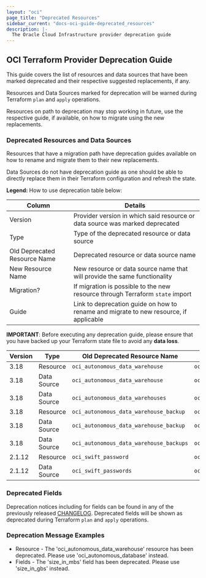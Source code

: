 ```yaml
---
layout: "oci"
page_title: "Deprecated Resources"
sidebar_current: "docs-oci-guide-deprecated_resources"
description: |-
  The Oracle Cloud Infrastructure provider deprecation guide
---
```


## OCI Terraform Provider Deprecation Guide

This guide covers the list of resources and data sources that have been marked deprecated and their respective suggested replacements, if any.

Resources and Data Sources marked for deprecation will be warned during Terraform `plan` and `apply`  operations.

Resources on path to deprecation may stop working in future, use the respective guide, if available, on how to migrate using the new replacements.

### Deprecated Resources and Data Sources

Resources that have a migration path have deprecation guides available on how to rename and migrate them to their new replacements.

Data Sources do not have deprecation guide as one should be able to directly replace them in their Terraform configuration and refresh the state.

**Legend:** How to use deprecation table below:

| Column                       | Details                                                              |
|------------------------------|----------------------------------------------------------------------|
| Version                      | Provider version in which said resource or data source was marked deprecated |
| Type                         | Type of the deprecated resource or data source |
| Old Deprecated Resource Name | Deprecated resource or data source name |
| New Resource Name            | New resource or data source name that will provide the same functionality |
| Migration?                   | If migration is possible to the new resource through Terraform `state` import |
| Guide                        | Link to deprecation guide on how to rename and migrate to new resource, if applicable |


**IMPORTANT**: Before executing any deprecation guide, please ensure that you have backed up your Terraform state file to avoid any **data loss**.

| Version | Type        | Old Deprecated Resource Name            | New Resource Name                   | Migration? | Guide  |
|---------|-------------|-----------------------------------------|-------------------------------------|------------|--------|
| 3.18    | Resource    | `oci_autonomous_data_warehouse`         | `oci_autonomous_database`           | Yes        | N/A    |
| 3.18    | Data Source | `oci_autonomous_data_warehouse`         | `oci_autonomous_database`           | N/A        | N/A    |
| 3.18    | Data Source | `oci_autonomous_data_warehouses`        | `oci_autonomous_databases`          | N/A        | N/A    |
| 3.18    | Resource    | `oci_autonomous_data_warehouse_backup`  | `oci_autonomous_database_backup`    | Yes        | N/A    |
| 3.18    | Data Source | `oci_autonomous_data_warehouse_backup`  | `oci_autonomous_database_backup`    | N/A        | N/A    |
| 3.18    | Data Source | `oci_autonomous_data_warehouse_backups` | `oci_autonomous_database_backups`   | N/A        | N/A    |
| 2.1.12  | Resource    | `oci_swift_password`                    | `oci_identity_auth_token`           | No         | N/A    |
| 2.1.12  | Data Source | `oci_swift_passwords`                   | `oci_identity_auth_tokens`          | N/A        | N/A    |

### Deprecated Fields

Deprecation notices including for fields can be found in any of the previously released [CHANGELOG](https://github.com/terraform-providers/terraform-provider-oci/blob/master/CHANGELOG.md).
Deprecated fields will be shown as deprecated during Terraform `plan` and `apply` operations.

### Deprecation Message Examples

* Resource - The 'oci_autonomous_data_warehouse' resource has been deprecated. Please use 'oci_autonomous_database' instead.
* Fields - The 'size_in_mbs' field has been deprecated. Please use 'size_in_gbs' instead.
